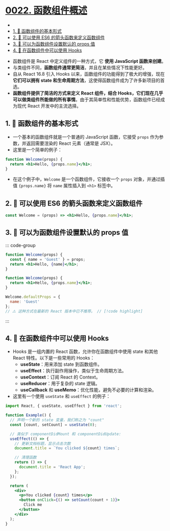 # [0022. 函数组件概述](https://github.com/Tdahuyou/TNotes.react/tree/main/0022.%20%E5%87%BD%E6%95%B0%E7%BB%84%E4%BB%B6%E6%A6%82%E8%BF%B0)

<!-- region:toc -->


- 
- [1. 📒 函数组件的基本形式](#1--函数组件的基本形式)
- [2. 📒 可以使用 ES6 的箭头函数来定义函数组件](#2--可以使用-es6-的箭头函数来定义函数组件)
- [3. 📒 可以为函数组件设置默认的 props 值](#3--可以为函数组件设置默认的-props-值)
- [4. 📒 在函数组件中可以使用 Hooks](#4--在函数组件中可以使用-hooks)
<!-- endregion:toc -->
- 函数组件是 React 中定义组件的一种方式，它 **使用 JavaScript 函数来创建**。
- 与类组件不同，**函数组件通常更简洁**，并且在某些情况下性能更好。
- 自从 React 16.8 引入 Hooks 以来，函数组件的功能得到了极大的增强，现在 **它们可以拥有 state 和生命周期方法**，这使得函数组件成为了许多新项目的首选。
- **函数组件提供了简洁的方式来定义 React 组件，结合 Hooks，它们现在几乎可以做类组件所能做的所有事情**。由于其简单性和性能优势，函数组件已经成为现代 React 开发中的主流选择。

## 1. 📒 函数组件的基本形式

- 一个基本的函数组件就是一个普通的 JavaScript 函数，它接受 `props` 作为参数，并返回需要渲染的 React 元素（通常是 JSX）。
- 这里是一个简单的例子：

```jsx
function Welcome(props) {
  return <h1>Hello, {props.name}</h1>;
}
```

- 在这个例子中，`Welcome` 是一个函数组件，它接收一个 `props` 对象，并通过插值 `{props.name}` 将 `name` 属性插入到 `<h1>` 标签中。

## 2. 📒 可以使用 ES6 的箭头函数来定义函数组件

```jsx
const Welcome = (props) => <h1>Hello, {props.name}</h1>;
```

## 3. 📒 可以为函数组件设置默认的 props 值

::: code-group

```jsx [使用参数默认值]
function Welcome(props) {
  const { name = 'Guest' } = props;
  return <h1>Hello, {name}</h1>;
}
```

```jsx [使用 defaultProps]
function Welcome(props) {
  return <h1>Hello, {props.name}</h1>;
}

Welcome.defaultProps = {
  name: 'Guest'
};
// ⚠️ 这种方式在最新的 React 版本中已不推荐。 // [!code highlight]
```

:::

## 4. 📒 在函数组件中可以使用 Hooks

- Hooks 是一组内置的 React 函数，允许你在函数组件中使用 state 和其他 React 特性。以下是一些常用的 Hooks：
  - **useState**：用来添加 state 到函数组件。
  - **useEffect**：执行副作用操作，类似于生命周期方法。
  - **useContext**：订阅 React 的 Context。
  - **useReducer**：用于复杂的 state 逻辑。
  - **useCallback** 和 **useMemo**：优化性能，避免不必要的计算和渲染。
- 这里有一个使用 `useState` 和 `useEffect` 的例子：

```jsx
import React, { useState, useEffect } from 'react';

function Example() {
  // 声明一个新的 state 变量，我们称之为 "count"
  const [count, setCount] = useState(0);

  // 类似于 componentDidMount 和 componentDidUpdate:
  useEffect(() => {
    // 更新文档标题，显示点击次数
    document.title = `You clicked ${count} times`;

    // 清理函数
    return () => {
      document.title = 'React App';
    };
  });

  return (
    <div>
      <p>You clicked {count} times</p>
      <button onClick={() => setCount(count + 1)}>
        Click me
      </button>
    </div>
  );
}
```
